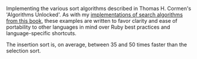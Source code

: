 Implementing the various sort algorithms described in Thomas H. Cormen's 'Algorithms Unlocked'. As with my [implementations of search algorithms from this book](https://github.com/nathanielltaylor/algorithms-unlocked-searching), these examples are written to favor clarity and ease of portability to other languages in mind over Ruby best practices and language-specific shortcuts.

The insertion sort is, on average, between 35 and 50 times faster than the selection sort.
